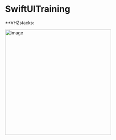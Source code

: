 # SwiftUITraining

**VHZstacks:

<img width="343" alt="image" src="https://github.com/minarsedhom/SwiftUITraining/assets/134082704/99585eca-1509-4159-8f17-51db50a16c2c">
